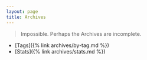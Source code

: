 ```yaml
---
layout: page
title: Archives
---
```


> Impossible. Perhaps the Archives are incomplete.

- [Tags]({% link archives/by-tag.md %})
- [Stats]({% link archives/stats.md %})
